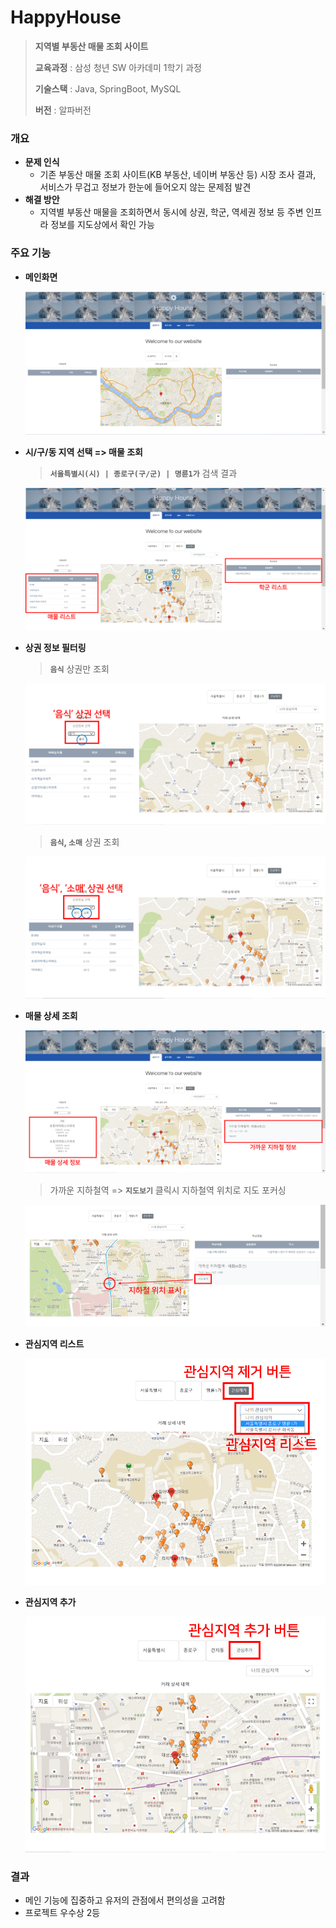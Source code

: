 # HappyHouse

> **지역별 부동산 매물 조회 사이트**
>
> **교육과정** : 삼성 청년 SW 아카데미 1학기 과정
>
> **기술스택** : Java, SpringBoot, MySQL
>
> **버전** : 알파버전



### 개요

- **문제 인식**
  - 기존 부동산 매물 조회 사이트(KB 부동산, 네이버 부동산 등) 시장 조사 결과, 서비스가 무겁고 정보가 한눈에 들어오지 않는 문제점 발견
- **해결 방안**
  - 지역별 부동산 매물을 조회하면서 동시에 상권, 학군, 역세권 정보 등 주변 인프라 정보를 지도상에서 확인 가능



### 주요 기능

- **메인화면**

  ![0](capture/mainpage.jpg)

  

- **시/구/동 지역 선택 => 매물 조회**

  > **`서울특별시(시) | 종로구(구/군) | 명륜1가`** 검색 결과 

  ![image-20201213231758872](capture/search_houses.png)

  

- **상권 정보 필터링**

  > **`음식`** 상권만 조회

  ![image-20201213231758872](capture/filtering_market.png)

  

  > **`음식`, `소매`** 상권 조회

  ![image-20201213231758872](capture/filtering_market2.png)



- **매물 상세 조회**

  ![image-20201213231758872](capture/house_detail.png)

  

  > 가까운 지하철역 => **`지도보기`** 클릭시 지하철역 위치로 지도 포커싱

  ![image-20201213231758872](capture/house_detail_subway.png)



- **관심지역 리스트**

  ![image-20201213231758872](capture/like_area_list.png)

  

- **관심지역 추가**

  ![image-20201213231758872](capture/add_like_area.png)





### 결과

- 메인 기능에 집중하고 유저의 관점에서 편의성을 고려함
- 프로젝트 우수상 2등